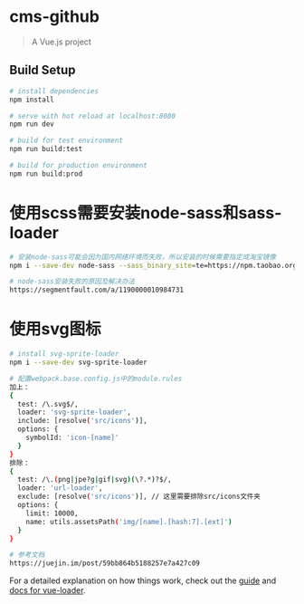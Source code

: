 # cms-github

> A Vue.js project

## Build Setup

``` bash
# install dependencies
npm install

# serve with hot reload at localhost:8080
npm run dev

# build for test environment
npm run build:test

# build for production environment
npm run build:prod
```

# 使用scss需要安装node-sass和sass-loader
``` bash
# 安装node-sass可能会因为国内网络环境而失败，所以安装的时候需要指定成淘宝镜像
npm i --save-dev node-sass --sass_binary_site=te=https://npm.taobao.org/mirrors/node-sass/

# node-sass安装失败的原因及解决办法
https://segmentfault.com/a/1190000010984731
```

# 使用svg图标
``` bash
# install svg-sprite-loader
npm i --save-dev svg-sprite-loader

# 配置webpack.base.config.js中的module.rules
加上：
{
  test: /\.svg$/,
  loader: 'svg-sprite-loader',
  include: [resolve('src/icons')],
  options: {
    symbolId: 'icon-[name]'
  }
}
排除：
{
  test: /\.(png|jpe?g|gif|svg)(\?.*)?$/,
  loader: 'url-loader',
  exclude: [resolve('src/icons')], // 这里需要排除src/icons文件夹
  options: {
    limit: 10000,
    name: utils.assetsPath('img/[name].[hash:7].[ext]')
  }
}

# 参考文档
https://juejin.im/post/59bb864b5188257e7a427c09
```


For a detailed explanation on how things work, check out the [guide](http://vuejs-templates.github.io/webpack/) and [docs for vue-loader](http://vuejs.github.io/vue-loader).
